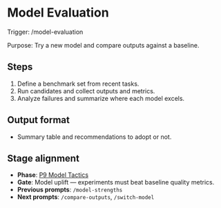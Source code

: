 # Model Evaluation

Trigger: /model-evaluation

Purpose: Try a new model and compare outputs against a baseline.

## Steps

1. Define a benchmark set from recent tasks.
2. Run candidates and collect outputs and metrics.
3. Analyze failures and summarize where each model excels.

## Output format

- Summary table and recommendations to adopt or not.

## Stage alignment

- **Phase**: [P9 Model Tactics](WORKFLOW.md#p9-model-tactics-cross-cutting)
- **Gate**: Model uplift — experiments must beat baseline quality metrics.
- **Previous prompts**: `/model-strengths`
- **Next prompts**: `/compare-outputs`, `/switch-model`
